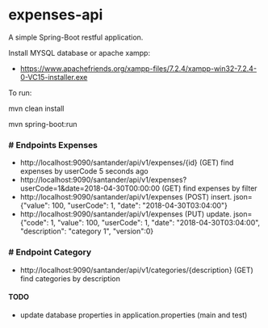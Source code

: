 # expenses-api
A simple Spring-Boot restful application.

Install MYSQL database or apache xampp:
* https://www.apachefriends.org/xampp-files/7.2.4/xampp-win32-7.2.4-0-VC15-installer.exe

To run: 

mvn clean install

mvn spring-boot:run

### # Endpoints Expenses

* http://localhost:9090/santander/api/v1/expenses/{id} (GET) find expenses by userCode 5 seconds ago
* http://localhost:9090/santander/api/v1/expenses?userCode=1&date=2018-04-30T00:00:00 (GET) find expenses by filter
* http://localhost:9090/santander/api/v1/expenses (POST) insert. json= {"value": 100, "userCode": 1, "date": "2018-04-30T03:04:00"}
* http://localhost:9090/santander/api/v1/expenses (PUT) update. json= {"code": 1, "value": 100, "userCode": 1, "date": "2018-04-30T03:04:00", "description": "category 1", "version":0}

### # Endpoint Category
* http://localhost:9090/santander/api/v1/categories/{description} (GET) find categories by description

#### TODO
* update database properties in application.properties (main and test)
